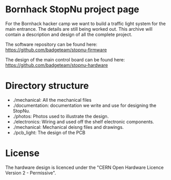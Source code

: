 # Bornhack StopNu project page

For the Bornhack hacker camp we want to build a traffic light system for the
main entrance. The details are still being worked out. This archive will
contain a description and design of all the complete project.

The software repository can be found here:  
https://github.com/badgeteam/stopnu-firmware

The design of the main control board can be found here:
https://github.com/badgeteam/stopnu-hardware

# Directory structure

 * ./mechanical: All the mechanical files
 * ./documentation: documentation we write and use for designing the StopNu.
 * ./photos: Photos used to illustrate the design.
 * ./electronics: Wiring and used off the shelf electronic components. 
 * ./mechanical: Mechanical deisng files and drawings. 
 * ./pcb_light: The design of the PCB 

# License 

The hardware design is licenced under the "CERN Open Hardware Licence Version 2 - Permissive".
